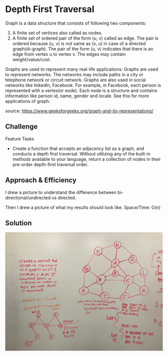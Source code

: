 # Depth First Traversal
<!-- Short summary or background information -->
Graph is a data structure that consists of following two components:
1. A finite set of vertices also called as nodes.
2. A finite set of ordered pair of the form (u, v) called as edge. The pair is ordered because (u, v) is not same as (v, u) in case of a directed graph(di-graph). The pair of the form (u, v) indicates that there is an edge from vertex u to vertex v. The edges may contain weight/value/cost.

 Graphs are used to represent many real-life applications: Graphs are used to represent networks. The networks may include paths in a city or telephone network or circuit network. Graphs are also used in social networks like linkedIn, Facebook. For example, in Facebook, each person is represented with a vertex(or node). Each node is a structure and contains information like person id, name, gender and locale. See this for more applications of graph.

source: https://www.geeksforgeeks.org/graph-and-its-representations/
## Challenge
<!-- Description of the challenge -->
Feature Tasks
* Create a function that accepts an adjacency list as a graph, and conducts a depth first traversal. Without utilizing any of the built-in methods available to your language, return a collection of nodes in their pre-order depth-first traversal order.


## Approach & Efficiency
<!-- What approach did you take? Why? What is the Big O space/time for this approach? -->
I drew a picture to understand the difference between bi-directional/undirected vs directed.

Then I drew a picture of what my results should look like.
Space/Time: O(n)


## Solution
<!-- Embedded whiteboard image -->
![Depth_First_Traversal](../assets/img/depth_first_traversal.jpg)